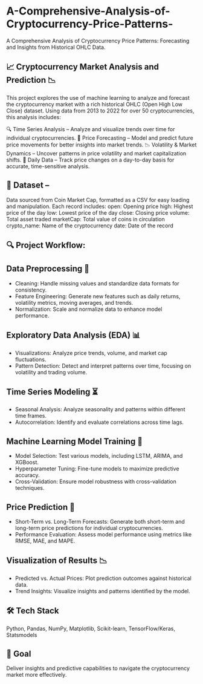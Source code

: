 # A-Comprehensive-Analysis-of-Cryptocurrency-Price-Patterns-
A Comprehensive Analysis of Cryptocurrency Price Patterns: Forecasting and Insights from Historical OHLC Data.

## 📈 Cryptocurrency Market Analysis and Prediction 📉
This project explores the use of machine learning to analyze and forecast the cryptocurrency market with a rich historical OHLC (Open High Low Close) dataset. Using data from 2013 to 2022 for over 50 cryptocurrencies, this analysis includes:

🔍 Time Series Analysis – Analyze and visualize trends over time for individual cryptocurrencies.
🔮 Price Forecasting – Model and predict future price movements for better insights into market trends.
📉 Volatility & Market Dynamics – Uncover patterns in price volatility and market capitalization shifts.
📅 Daily Data – Track price changes on a day-to-day basis for accurate, time-sensitive analysis.

## 📂 Dataset – 
Data sourced from Coin Market Cap, formatted as a CSV for easy loading and manipulation. Each record includes:
open: Opening price
high: Highest price of the day
low: Lowest price of the day
close: Closing price
volume: Total asset traded
marketCap: Total value of coins in circulation
crypto_name: Name of the cryptocurrency
date: Date of the record

## 🔍 Project Workflow:
## Data Preprocessing 🧹
- Cleaning: Handle missing values and standardize data formats for consistency.
- Feature Engineering: Generate new features such as daily returns, volatility metrics, moving averages, and trends.
- Normalization: Scale and normalize data to enhance model performance.

## Exploratory Data Analysis (EDA) 📊
- Visualizations: Analyze price trends, volume, and market cap fluctuations.
- Pattern Detection: Detect and interpret patterns over time, focusing on volatility and trading volume.

## Time Series Modeling ⏳
- Seasonal Analysis: Analyze seasonality and patterns within different time frames.
- Autocorrelation: Identify and evaluate correlations across time lags.

## Machine Learning Model Training 🤖
- Model Selection: Test various models, including LSTM, ARIMA, and XGBoost.
- Hyperparameter Tuning: Fine-tune models to maximize predictive accuracy.
- Cross-Validation: Ensure model robustness with cross-validation techniques.

## Price Prediction 🔮
- Short-Term vs. Long-Term Forecasts: Generate both short-term and long-term price predictions for individual cryptocurrencies.
- Performance Evaluation: Assess model performance using metrics like RMSE, MAE, and MAPE.

## Visualization of Results 📉
- Predicted vs. Actual Prices: Plot prediction outcomes against historical data.
- Trend Insights: Visualize insights and patterns identified by the model.

## 🛠️ Tech Stack
Python, Pandas, NumPy, Matplotlib, Scikit-learn, TensorFlow/Keras, Statsmodels

## 🚀 Goal
Deliver insights and predictive capabilities to navigate the cryptocurrency market more effectively.
